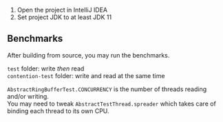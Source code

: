 1. Open the project in IntelliJ IDEA
2. Set project JDK to at least JDK 11

## Benchmarks

After building from source, you may run the benchmarks.

`test` folder: write _then_ read  
`contention-test` folder: write and read at the same time

`AbstractRingBufferTest.CONCURRENCY` is the number of threads reading and/or writing.  
You may need to tweak `AbstractTestThread.spreader` which takes care of binding each thread to its own CPU.
